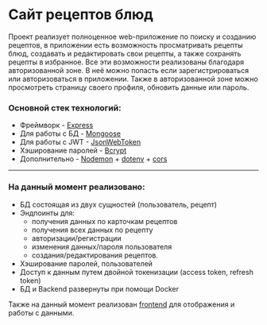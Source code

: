 # Сайт рецептов блюд

Проект реализует полноценное web-приложение по поиску и созданию рецептов, в приложении есть возможность просматривать рецепты блюд, создавать и редактировать свои рецепты, а также сохранять рецепты в избранное. Все эти возможности реализованы благодаря авторизованной зоне. В неё можно попасть если зарегистрироваться или авторизоваться в приложении. Также в авторизованной зоне можно просмотреть страницу своего профиля, обновить данные или пароль.

### Основной стек технологий:
* Фреймворк - [Express](https://expressjs.com/)
* Для работы с БД - [Mongoose](https://mongoosejs.com/)
* Для работы с JWT - [JsonWebToken](https://www.npmjs.com/package/jsonwebtoken)
* Хэширование паролей - [Bcrypt](https://www.npmjs.com/package/bcrypt)
* Дополнительно - [Nodemon](https://www.npmjs.com/package/nodemon) + [dotenv](https://www.npmjs.com/package/dotenv) + [cors](https://www.npmjs.com/package/cors)

___
### На данный момент реализовано:
* БД состоящая из двух сущностей (пользователь, рецепт)
* Эндпоинты для:
  *  получения данных по карточкам рецептов
  *  получения всех данных по рецепту
  *  авторизации/регистрации
  *  изменения данных/пароля пользователя
  *  создания/редактирования рецептов.
*  Хэширование паролей, пользователей
*  Доступ к данным путем двойной токенизации (access token, refresh token)
*  БД и Backend развернуты при помощи Docker

  Также на данный момент реализован [frontend](https://github.com/Dima-Zavr/recipes) для отображения и работы с данными.
